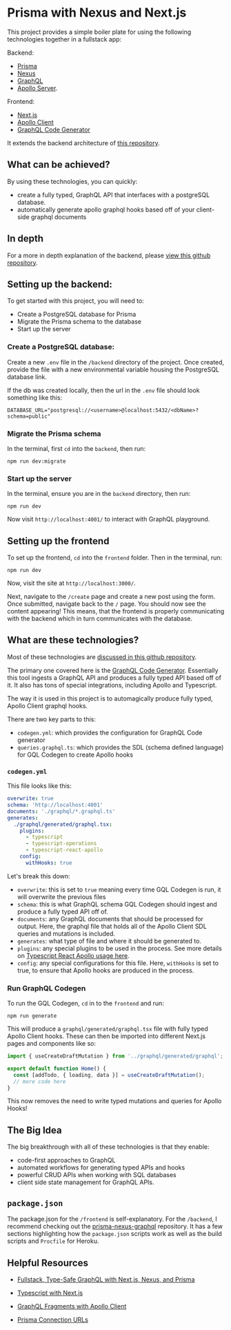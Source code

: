 # Prisma with Nexus and Next.js

This project provides a simple boiler plate for using the following technologies together in a fullstack app:

Backend:

- [Prisma](https://www.prisma.io/)
- [Nexus](https://nexusjs.org/)
- [GraphQL](https://GraphQL.org/)
- [Apollo Server](https://www.apollographql.com/docs/apollo-server/).

Frontend:

- [Next.js](https://nextjs.org/)
- [Apollo Client](https://www.apollographql.com/docs/react)
- [GraphQL Code Generator](https://www.graphql-code-generator.com/docs/plugins/typescript-react-apollo)

It extends the backend architecture of [this repository](https://github.com/JeremyTheModernist/prisma-nexus-graphql).

## What can be achieved?

By using these technologies, you can quickly:

- create a fully typed, GraphQL API that interfaces with a postgreSQL database.
- automatically generate apollo graphql hooks based off of your client-side graphql documents

## In depth

For a more in depth explanation of the backend, please [view this github repository](https://github.com/JeremyTheModernist/prisma-nexus-graphql).

## Setting up the backend:

To get started with this project, you will need to:

- Create a PostgreSQL database for Prisma
- Migrate the Prisma schema to the database
- Start up the server

### Create a PostgreSQL database:

Create a new `.env` file in the `/backend` directory of the project. Once created, provide the file with a new environmental variable housing the PostgreSQL database link.

If the db was created locally, then the url in the `.env` file should look something like this:

```
DATABASE_URL="postgresql://<username>@localhost:5432/<dbName>?schema=public"
```

### Migrate the Prisma schema

In the terminal, first `cd` into the `backend`, then run:

```
npm run dev:migrate
```

### Start up the server

In the terminal, ensure you are in the `backend` directory, then run:

```
npm run dev
```

Now visit `http://localhost:4001/` to interact with GraphQL playground.

## Setting up the frontend

To set up the frontend, `cd` into the `frontend` folder. Then in the terminal, run:

```
npm run dev
```

Now, visit the site at `http://localhost:3000/`.

Next, navigate to the `/create` page and create a new post using the form. Once submitted, navigate back to the `/` page. You should now see the content appearing! This means, that the frontend is properly communicating with the backend which in turn communicates with the database.

## What are these technologies?

Most of these technologies are [discussed in this github repository](https://github.com/JeremyTheModernist/prisma-nexus-graphql#what-are-these-technologies).

The primary one covered here is the [GraphQL Code Generator](https://www.graphql-code-generator.com/). Essentially this tool ingests a GraphQL API and produces a fully typed API based off of it. It also has tons of special integrations, including Apollo and Typescript.

The way it is used in this project is to automagically produce fully typed, Apollo Client graphql hooks.

There are two key parts to this:

- `codegen.yml`: which provides the configuration for GraphQL Code generator
- `queries.graphql.ts`: which provides the SDL (schema defined language) for GQL Codegen to create Apollo hooks

### `codegen.yml`

This file looks like this:

```yml
overwrite: true
schema: 'http://localhost:4001'
documents: './graphql/*.graphql.ts'
generates:
  ./graphql/generated/graphql.tsx:
    plugins:
      - typescript
      - typescript-operations
      - typescript-react-apollo
    config:
      withHooks: true
```

Let's break this down:

- `overwrite`: this is set to `true` meaning every time GQL Codegen is run, it will overwrite the previous files
- `schema`: this is what GraphQL schema GQL Codegen should ingest and produce a fully typed API off of.
- `documents`: any GraphQL documents that should be processed for output. Here, the graphql file that holds all of the Apollo Client SDL queries and mutations is included.
- `generates`: what type of file and where it should be generated to.
- `plugins`: any special plugins to be used in the process. See more details on [Typescript React Apollo usage here](https://www.graphql-code-generator.com/docs/plugins/typescript-react-apollo).
- `config`: any special configurations for this file. Here, `withHooks` is set to true, to ensure that Apollo hooks are produced in the process.

### Run GraphQL Codegen

To run the GQL Codegen, `cd` in to the `frontend` and run:

```
npm run generate
```

This will produce a `graphql/generated/graphql.tsx` file with fully typed Apollo Client hooks. These can then be imported into different Next.js pages and components like so:

```javascript
import { useCreateDraftMutation } from '../graphql/generated/graphql';

export default function Home() {
  const [addTodo, { loading, data }] = useCreateDraftMutation();
  // more code here
}
```

This now removes the need to write typed mutations and queries for Apollo Hooks!

## The Big Idea

The big breakthrough with all of these technologies is that they enable:

- code-first approaches to GraphQL
- automated workflows for generating typed APIs and hooks
- powerful CRUD APIs when working with SQL databases
- client side state management for GraphQL APIs.

## `package.json`

The package.json for the `/frontend` is self-explanatory. For the `/backend`, I recommend checking out the [prisma-nexus-graphql](https://github.com/JeremyTheModernist/prisma-nexus-graphql) repository. It has a few sections highlighting how the `package.json` scripts work as well as the build scripts and `Procfile` for Heroku.

## Helpful Resources

- [Fullstack, Type-Safe GraphQL with Next.js, Nexus, and Prisma](https://dev.to/prisma/complete-introduction-to-fullstack-type-safe-graphql-feat-next-js-nexus-prisma-c5)

- [Typescript with Next.js](https://nextjs.org/docs/basic-features/typescript)

- [GraphQL Fragments with Apollo Client](https://www.apollographql.com/docs/react/data/fragments/#example-usage)

- [Prisma Connection URLs](https://www.prisma.io/docs/reference/database-reference/connection-urls)
